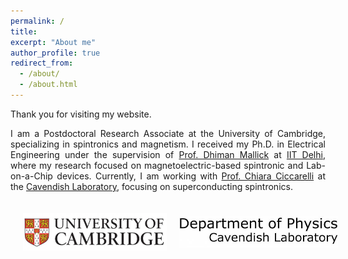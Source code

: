 ```yaml
---
permalink: /
title: 
excerpt: "About me"
author_profile: true
redirect_from: 
  - /about/
  - /about.html
---
```



<div style="text-align: justify;">
  <p>Thank you for visiting my website.</p>
  <p style="text-align: justify;">
    I am a Postdoctoral Research Associate at the University of Cambridge, specializing in spintronics and magnetism. I received my Ph.D. in Electrical Engineering under the supervision of 
    <a href="https://sites.google.com/site/dhimanmallick/home">Prof. Dhiman Mallick</a> at 
    <a href="https://home.iitd.ac.in/">IIT Delhi</a>, where my research focused on magnetoelectric-based spintronic and Lab-on-a-Chip devices. 
    Currently, I am working with <a href="https://www.ciccarelli.phy.cam.ac.uk/">Prof. Chiara Ciccarelli</a> at the 
    <a href="https://www.phy.cam.ac.uk/">Cavendish Laboratory</a>, focusing on superconducting spintronics.
  </p>
</div>

<div style="width: 100%; display: flex; justify-content: center; align-items: center; padding: 20px;">
  <a href="https://www.cam.ac.uk/" target="_blank" style="margin-right: 20px;">
    <img src="/images/l1.jpg" alt="Logo 1" style="width: 300px;">
  </a>
  <a href="https://www.phy.cam.ac.uk/" target="_blank">
    <img src="/images/l2.jpeg" alt="Logo 2" style="width: 330px;">
  </a>
</div>
